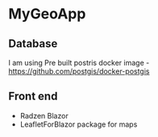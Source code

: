 # MyGeoApp

## Database

I am using Pre built postris docker image - https://github.com/postgis/docker-postgis

## Front end

- Radzen Blazor
- LeafletForBlazor package for maps
